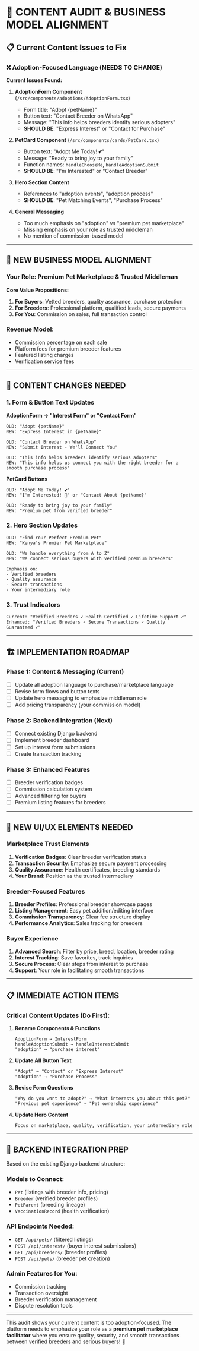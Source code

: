 # 🎯 CONTENT AUDIT & BUSINESS MODEL ALIGNMENT

## 📋 Current Content Issues to Fix

### ❌ **Adoption-Focused Language (NEEDS TO CHANGE)**

**Current Issues Found:**

1. **AdoptionForm Component** (`/src/components/adoptions/AdoptionForm.tsx`)

   - Form title: "Adopt {petName}"
   - Button text: "Contact Breeder on WhatsApp"
   - Message: "This info helps breeders identify serious adopters"
   - **SHOULD BE**: "Express Interest" or "Contact for Purchase"

2. **PetCard Component** (`/src/components/cards/PetCard.tsx`)

   - Button text: "Adopt Me Today! 💕"
   - Message: "Ready to bring joy to your family"
   - Function names: `handleChooseMe`, `handleAdoptionSubmit`
   - **SHOULD BE**: "I'm Interested" or "Contact Breeder"

3. **Hero Section Content**

   - References to "adoption events", "adoption process"
   - **SHOULD BE**: "Pet Matching Events", "Purchase Process"

4. **General Messaging**
   - Too much emphasis on "adoption" vs "premium pet marketplace"
   - Missing emphasis on your role as trusted middleman
   - No mention of commission-based model

---

## 🎯 **NEW BUSINESS MODEL ALIGNMENT**

### **Your Role: Premium Pet Marketplace & Trusted Middleman**

**Core Value Propositions:**

1. **For Buyers**: Vetted breeders, quality assurance, purchase protection
2. **For Breeders**: Professional platform, qualified leads, secure payments
3. **For You**: Commission on sales, full transaction control

### **Revenue Model:**

- Commission percentage on each sale
- Platform fees for premium breeder features
- Featured listing charges
- Verification service fees

---

## 📝 **CONTENT CHANGES NEEDED**

### **1. Form & Button Text Updates**

**AdoptionForm → "Interest Form" or "Contact Form"**

```
OLD: "Adopt {petName}"
NEW: "Express Interest in {petName}"

OLD: "Contact Breeder on WhatsApp"
NEW: "Submit Interest - We'll Connect You"

OLD: "This info helps breeders identify serious adopters"
NEW: "This info helps us connect you with the right breeder for a smooth purchase process"
```

**PetCard Buttons**

```
OLD: "Adopt Me Today! 💕"
NEW: "I'm Interested! 💎" or "Contact About {petName}"

OLD: "Ready to bring joy to your family"
NEW: "Premium pet from verified breeder"
```

### **2. Hero Section Updates**

```
OLD: "Find Your Perfect Premium Pet"
NEW: "Kenya's Premier Pet Marketplace"

OLD: "We handle everything from A to Z"
NEW: "We connect serious buyers with verified premium breeders"

Emphasis on:
- Verified breeders
- Quality assurance
- Secure transactions
- Your intermediary role
```

### **3. Trust Indicators**

```
Current: "Verified Breeders ✓ Health Certified ✓ Lifetime Support ✓"
Enhanced: "Verified Breeders ✓ Secure Transactions ✓ Quality Guaranteed ✓"
```

---

## 🏗️ **IMPLEMENTATION ROADMAP**

### **Phase 1: Content & Messaging (Current)**

- [ ] Update all adoption language to purchase/marketplace language
- [ ] Revise form flows and button texts
- [ ] Update hero messaging to emphasize middleman role
- [ ] Add pricing transparency (your commission model)

### **Phase 2: Backend Integration (Next)**

- [ ] Connect existing Django backend
- [ ] Implement breeder dashboard
- [ ] Set up interest form submissions
- [ ] Create transaction tracking

### **Phase 3: Enhanced Features**

- [ ] Breeder verification badges
- [ ] Commission calculation system
- [ ] Advanced filtering for buyers
- [ ] Premium listing features for breeders

---

## 🎨 **NEW UI/UX ELEMENTS NEEDED**

### **Marketplace Trust Elements**

1. **Verification Badges**: Clear breeder verification status
2. **Transaction Security**: Emphasize secure payment processing
3. **Quality Assurance**: Health certificates, breeding standards
4. **Your Brand**: Position as the trusted intermediary

### **Breeder-Focused Features**

1. **Breeder Profiles**: Professional breeder showcase pages
2. **Listing Management**: Easy pet addition/editing interface
3. **Commission Transparency**: Clear fee structure display
4. **Performance Analytics**: Sales tracking for breeders

### **Buyer Experience**

1. **Advanced Search**: Filter by price, breed, location, breeder rating
2. **Interest Tracking**: Save favorites, track inquiries
3. **Secure Process**: Clear steps from interest to purchase
4. **Support**: Your role in facilitating smooth transactions

---

## 📋 **IMMEDIATE ACTION ITEMS**

### **Critical Content Updates (Do First):**

1. **Rename Components & Functions**

   ```
   AdoptionForm → InterestForm
   handleAdoptionSubmit → handleInterestSubmit
   "adoption" → "purchase interest"
   ```

2. **Update All Button Text**

   ```
   "Adopt" → "Contact" or "Express Interest"
   "Adoption" → "Purchase Process"
   ```

3. **Revise Form Questions**

   ```
   "Why do you want to adopt?" → "What interests you about this pet?"
   "Previous pet experience" → "Pet ownership experience"
   ```

4. **Update Hero Content**
   ```
   Focus on marketplace, quality, verification, your intermediary role
   ```

---

## 🔗 **BACKEND INTEGRATION PREP**

Based on the existing Django backend structure:

### **Models to Connect:**

- `Pet` (listings with breeder info, pricing)
- `Breeder` (verified breeder profiles)
- `PetParent` (breeding lineage)
- `VaccinationRecord` (health verification)

### **API Endpoints Needed:**

- `GET /api/pets/` (filtered listings)
- `POST /api/interest/` (buyer interest submissions)
- `GET /api/breeders/` (breeder profiles)
- `POST /api/pets/` (breeder pet creation)

### **Admin Features for You:**

- Commission tracking
- Transaction oversight
- Breeder verification management
- Dispute resolution tools

---

This audit shows your current content is too adoption-focused. The platform needs to emphasize your role as a **premium pet marketplace facilitator** where you ensure quality, security, and smooth transactions between verified breeders and serious buyers! 🎯
